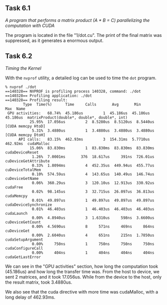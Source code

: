 ## Task 6.1
*A program that performs a matrix product  (A * B = C) parallelizing the
computation with CUDA*

The program is located in the file "1/dot.cu". The print of the final matrix was
suppressed, as it generates a enormous output.

## Task 6.2
*Timing the Kernel*

With the `nvprof` utility, a detailed log can be used to time the `dot` program.

	% nvprof ./dot
	==140328== NVPROF is profiling process 140328, command: ./dot
	==140328== Profiling application: ./dot
	==140328== Profiling result:
		    Type  Time(%)      Time     Calls       Avg       Min       Max  Name
	 GPU activities:   68.74%  45.186us         1  45.186us  45.186us  45.186us  matrixProduct(double*, double*, double*, int)
			   25.95%  17.056us         2  8.5280us  8.5120us  8.5440us  [CUDA memcpy HtoD]
			    5.31%  3.4880us         1  3.4880us  3.4880us  3.4880us  [CUDA memcpy DtoH]
	      API calls:   83.15%  462.93ms         3  154.31ms  5.7710us  462.92ms  cudaMalloc
			   15.06%  83.830ms         1  83.830ms  83.830ms  83.830ms  cudaDeviceReset
			    1.26%  7.0001ms       376  18.617us     391ns  726.01us  cuDeviceGetAttribute
			    0.33%  1.8094ms         4  452.35us  449.94us  455.77us  cuDeviceTotalMem
			    0.10%  574.59us         4  143.65us  140.49us  146.74us  cuDeviceGetName
			    0.06%  360.29us         3  120.10us  12.913us  330.92us  cudaFree
			    0.02%  98.145us         3  32.715us  26.097us  36.813us  cudaMemcpy
			    0.01%  49.897us         1  49.897us  49.897us  49.897us  cudaDeviceSynchronize
			    0.01%  46.403us         1  46.403us  46.403us  46.403us  cudaLaunch
			    0.00%  4.8940us         3  1.6310us     598ns  3.6600us  cuDeviceGetCount
			    0.00%  4.5690us         8     571ns     469ns     864ns  cuDeviceGet
			    0.00%  2.6040us         4     651ns     215ns  1.7850us  cudaSetupArgument
			    0.00%     750ns         1     750ns     750ns     750ns  cudaConfigureCall
			    0.00%     404ns         1     404ns     404ns     404ns  cudaGetLastError

We can see in the "GPU activities" section, how long the computation took
(45.186us) and how long the transfer time was. From the host to device, we sent
2 matrices, and it took 17.056us. While from the device to the host, only the
result matrix, took 3.4880us.

We also see that the cuda directive with more time was cudaMalloc, with a long
delay of 462.93ms.
